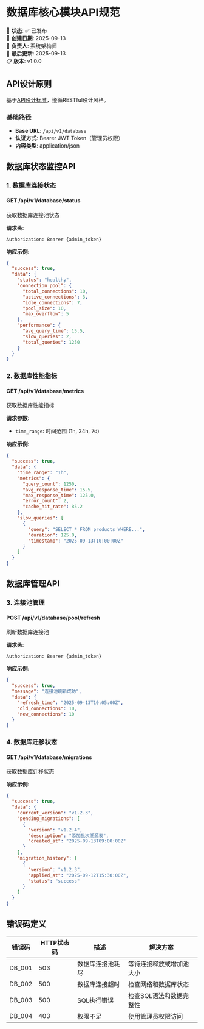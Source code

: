 <!--
文档说明：
- 内容：数据库核心模块API接口规范，定义数据库连接管理、事务处理的接口
- 使用方法：数据库操作和监控时的标准参考，数据库性能分析的接口契约
- 更新方法：数据库连接策略变更时同步更新，保持与实现代码一致
- 引用关系：基于database-core/overview.md，被数据访问层模块引用
- 更新频率：数据库架构变更时
-->

# 数据库核心模块API规范

📝 **状态**: ✅ 已发布  
📅 **创建日期**: 2025-09-13  
👤 **负责人**: 系统架构师  
🔄 **最后更新**: 2025-09-13  
📋 **版本**: v1.0.0  

## API设计原则

基于[API设计标准](../../standards/api-standards.md)，遵循RESTful设计风格。

### 基础路径
- **Base URL**: `/api/v1/database`
- **认证方式**: Bearer JWT Token（管理员权限）
- **内容类型**: application/json

## 数据库状态监控API

### 1. 数据库连接状态
#### GET /api/v1/database/status
获取数据库连接池状态

**请求头**: 
```
Authorization: Bearer {admin_token}
```

**响应示例**:
```json
{
  "success": true,
  "data": {
    "status": "healthy",
    "connection_pool": {
      "total_connections": 10,
      "active_connections": 3,
      "idle_connections": 7,
      "pool_size": 10,
      "max_overflow": 5
    },
    "performance": {
      "avg_query_time": 15.5,
      "slow_queries": 2,
      "total_queries": 1250
    }
  }
}
```

### 2. 数据库性能指标
#### GET /api/v1/database/metrics
获取数据库性能指标

**请求参数**:
- `time_range`: 时间范围 (1h, 24h, 7d)

**响应示例**:
```json
{
  "success": true,
  "data": {
    "time_range": "1h",
    "metrics": {
      "query_count": 1250,
      "avg_response_time": 15.5,
      "max_response_time": 125.0,
      "error_count": 2,
      "cache_hit_rate": 85.2
    },
    "slow_queries": [
      {
        "query": "SELECT * FROM products WHERE...",
        "duration": 125.0,
        "timestamp": "2025-09-13T10:00:00Z"
      }
    ]
  }
}
```

## 数据库管理API

### 3. 连接池管理
#### POST /api/v1/database/pool/refresh
刷新数据库连接池

**请求头**: 
```
Authorization: Bearer {admin_token}
```

**响应示例**:
```json
{
  "success": true,
  "message": "连接池刷新成功",
  "data": {
    "refresh_time": "2025-09-13T10:05:00Z",
    "old_connections": 10,
    "new_connections": 10
  }
}
```

### 4. 数据库迁移状态
#### GET /api/v1/database/migrations
获取数据库迁移状态

**响应示例**:
```json
{
  "success": true,
  "data": {
    "current_version": "v1.2.3",
    "pending_migrations": [
      {
        "version": "v1.2.4",
        "description": "添加批次溯源表",
        "created_at": "2025-09-13T09:00:00Z"
      }
    ],
    "migration_history": [
      {
        "version": "v1.2.3",
        "applied_at": "2025-09-12T15:30:00Z",
        "status": "success"
      }
    ]
  }
}
```

## 错误码定义

| 错误码 | HTTP状态码 | 描述 | 解决方案 |
|-------|-----------|------|----------|
| DB_001 | 503 | 数据库连接池耗尽 | 等待连接释放或增加池大小 |
| DB_002 | 500 | 数据库连接超时 | 检查网络和数据库状态 |
| DB_003 | 500 | SQL执行错误 | 检查SQL语法和数据完整性 |
| DB_004 | 403 | 权限不足 | 使用管理员权限访问 |
